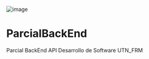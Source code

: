 ![image](https://github.com/janaBR30/ParcialBackEnd/assets/114409955/b9d50ecb-3421-42ac-9187-dd2e82c48f6c)


# ParcialBackEnd

 Parcial BackEnd API Desarrollo de Software UTN_FRM
